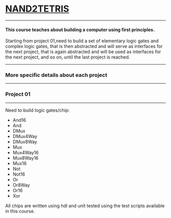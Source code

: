 # [NAND2TETRIS](https://www.nand2tetris.org/)
---
#### This course teaches about building a computer using first principles.
Starting from project 01,need to build a set of elementary logic gates and complex logic gates, that is then abstracted and will serve as interfaces for the next project, that is again abstracted and will be used as interfaces for the next project, and so on, until the last project is reached.

---
### More specific details about each project
---
### Project 01
---

Need to build logic gates/chip:
* And16
* And
* DMux
* DMux4Way
* DMux8Way
* Mux
* Mux4Way16
* Mux8Way16
* Mux16
* Not
* Not16
* Or
* Or8Way
* Or16
* Xor

All chips are written using hdl and unit tested using the test scripts available in this course.


